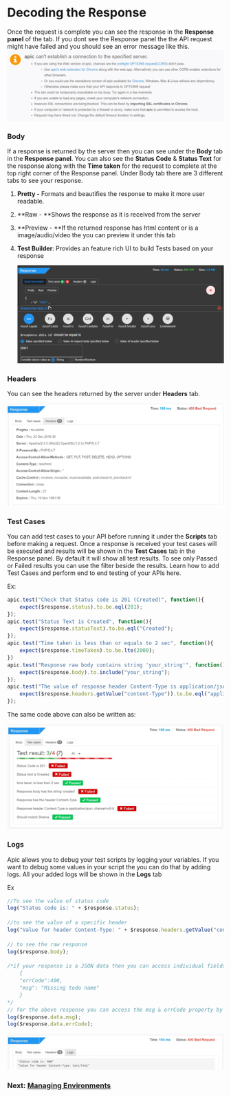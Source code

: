# Decoding the Response

Once the request is complete you can see the response in the **Response panel** of the tab. If you dont see the Response panel the the API request might have failed and you should see an error message like this. ![](/assets/req-error.JPG)

### Body

If a response is returned by the server then you can see under the **Body** tab in the **Response panel**. You can also see the **Status Code** & **Status Text** for the response along with the **Time taken** for the request to complete at the top right corner of the Response panel. Under Body tab there are 3 different tabs to see your response.

1. **Pretty -** Formats and beautifies the response to make it more user readable.
2. **Raw - **Shows the response as it is received from the server
3. **Preview - **If the returned response has html content or is a image/audio/video the you can preview it under this tab
4. **Test Builder**: Provides an feature rich UI to build Tests based on your response

   ![](/assets/apic-test-builder-x.png)

### Headers

You can see the headers returned by the server under **Headers** tab.

![](/assets/apic-headers.JPG)

### Test Cases

You can add test cases to your API before running it under the **Scripts** tab before making a request. Once a response is received your test cases will be executed and results will be shown in the **Test Cases** tab in the Response panel. By default it will show all test results. To see only Passed or Failed results you can use the filter beside the results. Learn how to add Test Cases and perform end to end testing of your APIs here.

Ex:

```js
apic.test("Check that Status code is 201 (Created)", function(){
	expect($response.status).to.be.eql(201);
});
apic.test("Status Text is Created", function(){
	expect($response.statusText).to.be.eql("Created");
});
apic.test("Time taken is less than or equals to 2 sec", function(){
	expect($response.timeTaken).to.be.lte(2000);
})
apic.test("Response raw body contains string 'your_string'", function(){
	expect($response.body).to.include("your_string");
});
apic.test("The value of response header Content-Type is application/json", function(){
	expect($response.headers.getValue("content-Type")).to.be.eql("application/json");
});
```

The same code above can also be written as:



![](/assets/apic-test-result.JPG)

### Logs

Apic allows you to debug your test scripts by logging your variables. If you want to debug some values in your script the you can do that by adding logs. All your added logs will be shown in the **Logs** tab

Ex

```js
//To see the value of status code
log("Status code is: " + $response.status);

//to see the value of a specific header
log("Value for header Content-Type: " + $response.headers.getValue("content-Type"));

// to see the raw response 
log($response.body);

/*if your response is a JSON data then you can access individual fields in your response
    {
    "errCode":400,
    "msg": "Missing todo name"
    }
*/
// for the above response you can access the msg & errCode property by using
log($response.data.msg);
log($response.data.errCode);
```

![](/assets/apic-resp-logs.JPG)

### Next: [Managing Environments](/tester/managing-environments.md)



